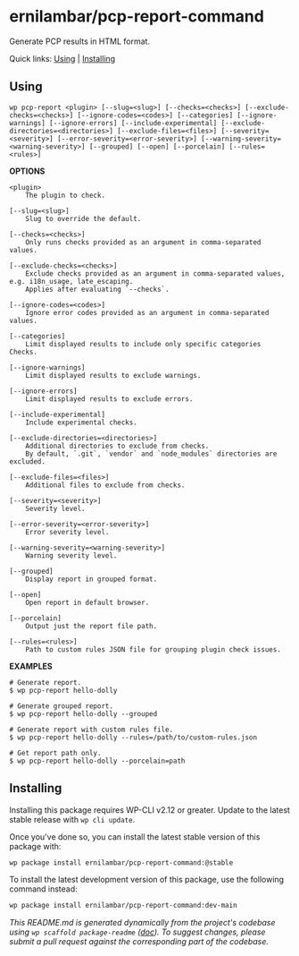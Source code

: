 ernilambar/pcp-report-command
=============================

Generate PCP results in HTML format.



Quick links: [Using](#using) | [Installing](#installing)

## Using

~~~
wp pcp-report <plugin> [--slug=<slug>] [--checks=<checks>] [--exclude-checks=<checks>] [--ignore-codes=<codes>] [--categories] [--ignore-warnings] [--ignore-errors] [--include-experimental] [--exclude-directories=<directories>] [--exclude-files=<files>] [--severity=<severity>] [--error-severity=<error-severity>] [--warning-severity=<warning-severity>] [--grouped] [--open] [--porcelain] [--rules=<rules>]
~~~

**OPTIONS**

	<plugin>
		The plugin to check.

	[--slug=<slug>]
		Slug to override the default.

	[--checks=<checks>]
		Only runs checks provided as an argument in comma-separated values.

	[--exclude-checks=<checks>]
		Exclude checks provided as an argument in comma-separated values, e.g. i18n_usage, late_escaping.
		Applies after evaluating `--checks`.

	[--ignore-codes=<codes>]
		Ignore error codes provided as an argument in comma-separated values.

	[--categories]
		Limit displayed results to include only specific categories Checks.

	[--ignore-warnings]
		Limit displayed results to exclude warnings.

	[--ignore-errors]
		Limit displayed results to exclude errors.

	[--include-experimental]
		Include experimental checks.

	[--exclude-directories=<directories>]
		Additional directories to exclude from checks.
		By default, `.git`, `vendor` and `node_modules` directories are excluded.

	[--exclude-files=<files>]
		Additional files to exclude from checks.

	[--severity=<severity>]
		Severity level.

	[--error-severity=<error-severity>]
		Error severity level.

	[--warning-severity=<warning-severity>]
		Warning severity level.

	[--grouped]
		Display report in grouped format.

	[--open]
		Open report in default browser.

	[--porcelain]
		Output just the report file path.

	[--rules=<rules>]
		Path to custom rules JSON file for grouping plugin check issues.

**EXAMPLES**

    # Generate report.
    $ wp pcp-report hello-dolly

    # Generate grouped report.
    $ wp pcp-report hello-dolly --grouped

    # Generate report with custom rules file.
    $ wp pcp-report hello-dolly --rules=/path/to/custom-rules.json

    # Get report path only.
    $ wp pcp-report hello-dolly --porcelain=path

## Installing

Installing this package requires WP-CLI v2.12 or greater. Update to the latest stable release with `wp cli update`.

Once you've done so, you can install the latest stable version of this package with:

```bash
wp package install ernilambar/pcp-report-command:@stable
```

To install the latest development version of this package, use the following command instead:

```bash
wp package install ernilambar/pcp-report-command:dev-main
```


*This README.md is generated dynamically from the project's codebase using `wp scaffold package-readme` ([doc](https://github.com/wp-cli/scaffold-package-command#wp-scaffold-package-readme)). To suggest changes, please submit a pull request against the corresponding part of the codebase.*
